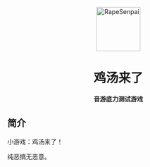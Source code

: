 <p align="center">
  <a href="https://github.com/hehe666-mc/---/tree/main/RapeSenpai-main/index.html"><img src="https://github.com/hehe666-mc/---/tree/main/RapeSenpai-main/static/image/ClickBefore.png?raw=true" width="100" height="100" alt="RapeSenpai"></a>
</p>
<div align="center">

# 鸡汤来了
**音游底力测试游戏**
</div>

## 简介
小游戏：鸡汤来了！

纯恶搞无恶意。
